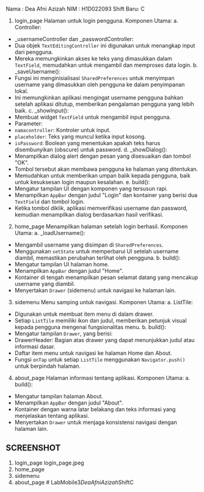 Nama : Dea Afni Azizah
NIM : H1D022093
Shift Baru: C

1.	login_page
Halaman untuk login pengguna.
Komponen Utama:
a.	Controller:
-	_usernameController dan _passwordController:
-	Dua objek `TextEditingController` ini digunakan untuk menangkap input dari pengguna.
-	Mereka memungkinkan akses ke teks yang dimasukkan dalam `TextField`, memudahkan untuk mengambil dan memproses data login.
b.	_saveUsername():
-	Fungsi ini menginisialisasi `SharedPreferences` untuk menyimpan username yang dimasukkan oleh pengguna ke dalam penyimpanan lokal.
-	Ini memungkinkan aplikasi mengingat username pengguna bahkan setelah aplikasi ditutup, memberikan pengalaman pengguna yang lebih baik.
c.	_showInput():
-	Membuat widget `TextField` untuk mengambil input pengguna.
-	Parameter:
-	`namacontroller`: Kontroler untuk input.
-	`placeholder`: Teks yang muncul ketika input kosong.
-	`isPassword`: Boolean yang menentukan apakah teks harus disembunyikan (obscure) untuk password.
d.	_showDialog():
-	Menampilkan dialog alert dengan pesan yang disesuaikan dan tombol "OK".
-	Tombol tersebut akan membawa pengguna ke halaman yang ditentukan.
-	Memudahkan untuk memberikan umpan balik kepada pengguna, baik untuk kesuksesan login maupun kesalahan.
e.	build():
-	Mengatur tampilan UI dengan komponen yang tersusun rapi.
-	Menampilkan `AppBar` dengan judul "Login" dan kontainer yang berisi dua `TextField` dan tombol login.
-	Ketika tombol diklik, aplikasi memverifikasi username dan password, kemudian menampilkan dialog berdasarkan hasil verifikasi.

2.	home_page
Menampilkan halaman setelah login berhasil.
Komponen Utama:
a.	_loadUsername():
-	Mengambil username yang disimpan di `SharedPreferences`.
-	Menggunakan `setState` untuk memperbarui UI setelah username diambil, memastikan perubahan terlihat oleh pengguna.
b.	build():
-	Mengatur tampilan UI halaman home.
-	Menampilkan `AppBar` dengan judul "Home".
-	Kontainer di tengah menampilkan pesan selamat datang yang mencakup username yang diambil.
-	Menyertakan `Drawer` (sidemenu) untuk navigasi ke halaman lain.

3.	sidemenu
Menu samping untuk navigasi.
Komponen Utama:
a.	ListTile:
-	Digunakan untuk membuat item menu di dalam drawer.
-	Setiap `ListTile` memiliki ikon dan judul, memberikan petunjuk visual kepada pengguna mengenai fungsionalitas menu.
b.	build():
-	Mengatur tampilan `Drawer`, yang berisi:
-	DrawerHeader: Bagian atas drawer yang dapat menunjukkan judul atau informasi dasar.
-	Daftar item menu untuk navigasi ke halaman Home dan About.
-	Fungsi `onTap` untuk setiap `ListTile` menggunakan `Navigator.push()` untuk berpindah halaman.

4.	about_page
Halaman informasi tentang aplikasi.
Komponen Utama:
a.	build():
-	Mengatur tampilan halaman About.
-	Menampilkan `AppBar` dengan judul "About".
-	Kontainer dengan warna latar belakang dan teks informasi yang menjelaskan tentang aplikasi.
-	Menyertakan `Drawer` untuk menjaga konsistensi navigasi dengan halaman lain.

## SCREENSHOT
1. login_page
   login_page.jpeg
3. home_page
4. sidemenu
5. about_page
#   L a b M o b i l e 3 _ D e a A f n i A z i z a h _ S h i f t C 
 
 
